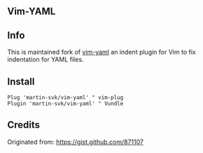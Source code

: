Vim-YAML
---

## Info

This is maintained fork of [vim-yaml](https://github.com/avakhov/vim-yaml)
an indent plugin for Vim to fix indentation for YAML files.

## Install

```VimL
Plug 'martin-svk/vim-yaml' " vim-plug
Plugin 'martin-svk/vim-yaml' " Vundle
```

## Credits

Originated from: https://gist.github.com/871107
